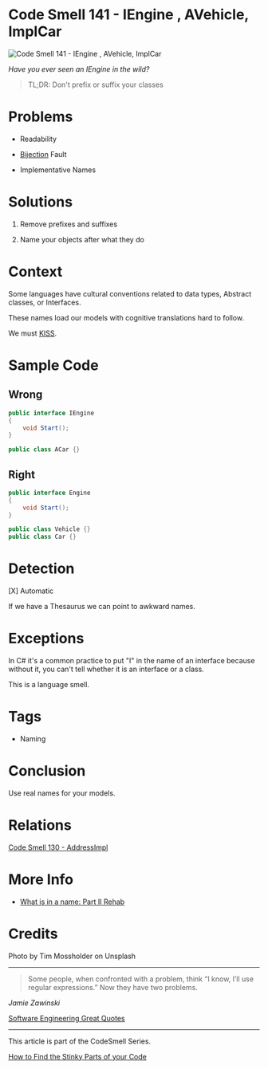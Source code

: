 # Code Smell 141 - IEngine , AVehicle, ImplCar

![Code Smell 141 - IEngine , AVehicle, ImplCar](Code%20Smell%20141%20-%20IEngine%20,%20AVehicle,%20ImplCar.jpg)

*Have you ever seen an IEngine in the wild?*

> TL;DR: Don't prefix or suffix your classes

# Problems

- Readability

- [Bijection](https://github.com/mcsee/Software-Design-Articles/tree/main/Articles/Theory/The%20One%20and%20Only%20Software%20Design%20Principle/readme.md) Fault

- Implementative Names

# Solutions

1. Remove prefixes and suffixes

2. Name your objects after what they do

# Context

Some languages have cultural conventions related to data types, Abstract classes, or Interfaces.

These names load our models with cognitive translations hard to follow. 

We must [KISS](https://en.wikipedia.org/wiki/KISS_principle).

# Sample Code

## Wrong

[Gist Url]: # (https://gist.github.com/mcsee/00b852bfb884a47c5d7adf0543ec3a61)
```java
public interface IEngine
{
    void Start();
}

public class ACar {}
```

## Right

[Gist Url]: # (https://gist.github.com/mcsee/4507889577dd937dda844b8119782a50)
```java
public interface Engine
{
    void Start();
}

public class Vehicle {}
public class Car {}
```

# Detection

[X] Automatic  

If we have a Thesaurus we can point to awkward names.

# Exceptions

In C# it's a common practice to put "I" in the name of an interface because without it, you can't tell whether it is an interface or a class.

This is a language smell.

# Tags

- Naming

# Conclusion

Use real names for your models.

# Relations

[Code Smell 130 - AddressImpl](https://github.com/mcsee/Software-Design-Articles/tree/main/Articles/Code%20Smells/Code%20Smell%20130%20-%20AddressImpl/readme.md)

# More Info

- [What is in a name: Part II Rehab](https://github.com/mcsee/Software-Design-Articles/tree/main/Articles/Theory/What%20exactly%20is%20a%20name%20-%20Part%20II%20Rehab/readme.md)

# Credits

Photo by Tim Mossholder on Unsplash

* * *

>Some people, when confronted with a problem, think “I know, I’ll use regular expressions.” Now they have two problems.

_Jamie Zawinski_
 
[Software Engineering Great Quotes](https://github.com/mcsee/Software-Design-Articles/tree/main/Articles/Quotes/Software%20Engineering%20Great%20Quotes/readme.md)

* * *

This article is part of the CodeSmell Series.

[How to Find the Stinky Parts of your Code](https://github.com/mcsee/Software-Design-Articles/tree/main/Articles/Code%20Smells/How%20to%20Find%20the%20Stinky%20parts%20of%20your%20Code/readme.md)